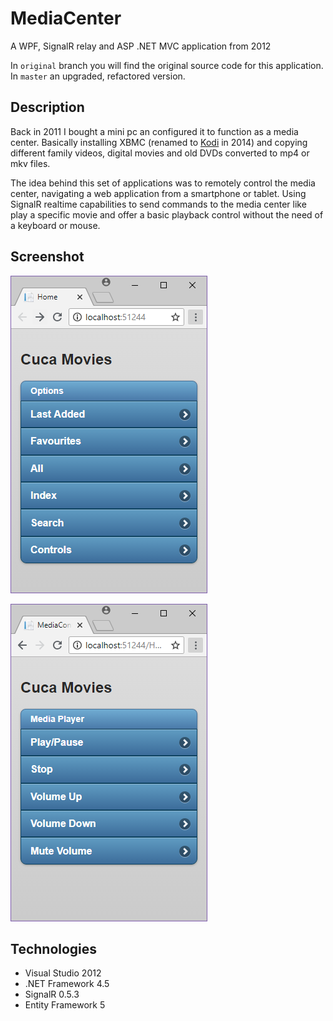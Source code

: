# MediaCenter

A WPF, SignalR relay and ASP .NET MVC application from 2012


In `original` branch you will find the original source code for this application. In `master` an upgraded, refactored version.

## Description 

Back in 2011 I bought a mini pc an configured it to function as a media center. Basically installing XBMC (renamed to [Kodi](https://kodi.tv/) in 2014) and copying different family videos, digital movies and old DVDs converted to mp4 or mkv files. 

The idea behind this set of applications was to remotely control the media center, navigating a web application from a smartphone or tablet. Using SignalR realtime capabilities to send commands to the media center like play a specific movie and offer a basic playback control without the need of a keyboard or mouse.

## Screenshot

![screenshot](https://raw.githubusercontent.com/mamcer/media-center/master/doc/screenshot01.png)

![screenshot](https://raw.githubusercontent.com/mamcer/media-center/master/doc/screenshot02.png)

## Technologies

- Visual Studio 2012
- .NET Framework 4.5
- SignalR 0.5.3
- Entity Framework 5